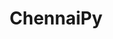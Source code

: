---
title: "ChennaiPy"
logo : "assets/images/community-partners/chennaipy.png"
twitter : "chennaipy"
---